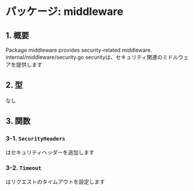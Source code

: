 # パッケージ: middleware

## 1. 概要

Package middleware provides security-related middleware.
internal/middleware/security.go
securityは、セキュリティ関連のミドルウェアを提供します

## 2. 型

なし

## 3. 関数

### 3-1. `SecurityHeaders`

はセキュリティヘッダーを追加します

### 3-2. `Timeout`

はリクエストのタイムアウトを設定します
